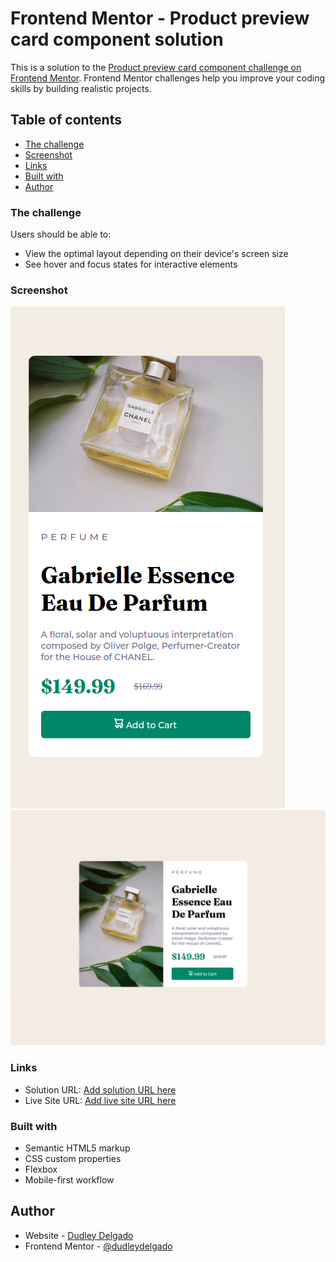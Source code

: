 # Frontend Mentor - Product preview card component solution

This is a solution to the [Product preview card component challenge on Frontend Mentor](https://www.frontendmentor.io/challenges/product-preview-card-component-GO7UmttRfa). Frontend Mentor challenges help you improve your coding skills by building realistic projects. 

## Table of contents

  - [The challenge](#the-challenge)
  - [Screenshot](#screenshot)
  - [Links](#links)
  - [Built with](#built-with)
  - [Author](#author)

### The challenge

Users should be able to:

- View the optimal layout depending on their device's screen size
- See hover and focus states for interactive elements

### Screenshot

![](./images/screenshot-mobile.png)
![](./images/screenshot-destok.png)


### Links

- Solution URL: [Add solution URL here](https://www.frontendmentor.io/solutions/product-preview-card-component-fqhSkEkKZ8)
- Live Site URL: [Add live site URL here](https://dudleydelgado.github.io/product-preview-card-component/)


### Built with

- Semantic HTML5 markup
- CSS custom properties
- Flexbox
- Mobile-first workflow

## Author

- Website - [Dudley Delgado](https://dudleydelgado.github.io/dudley-portfolio/)
- Frontend Mentor - [@dudleydelgado](https://www.frontendmentor.io/profile/dudleydelgado)
